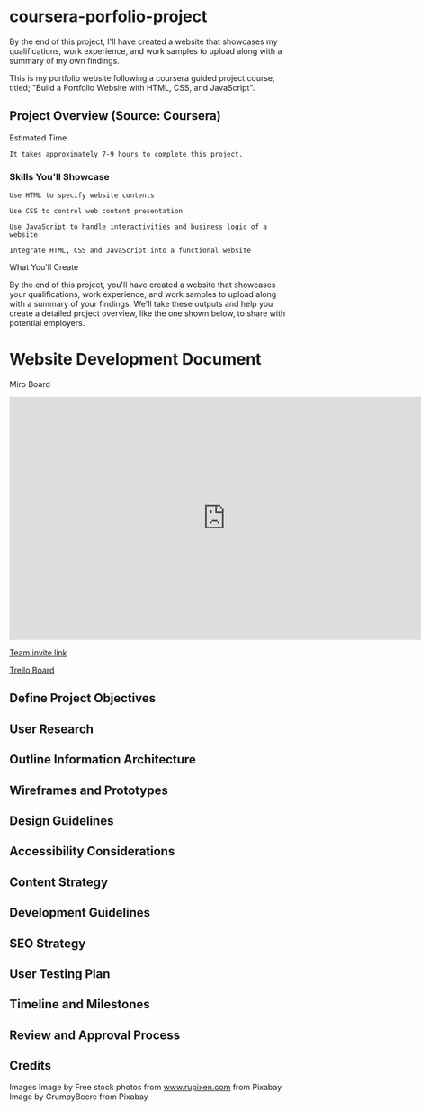 # coursera-porfolio-project
By the end of this project, I'll have created a website that showcases my qualifications, work experience, and work samples to upload along with a summary of my own findings.

This is my portfolio website following a coursera guided project course, titled; "Build a Portfolio Website with HTML, CSS, and JavaScript".

## Project Overview (Source: Coursera)


Estimated Time

    It takes approximately 7-9 hours to complete this project.


### Skills You'll Showcase

    Use HTML to specify website contents

    Use CSS to control web content presentation

    Use JavaScript to handle interactivities and business logic of a website

    Integrate HTML, CSS and JavaScript into a functional website

What You'll Create

By the end of this project, you'll have created a website that showcases your qualifications, work experience, and work samples to upload along with a summary of your findings. We'll take these outputs and help you create a detailed project overview, like the one shown below, to share with potential employers.




# Website Development Document
Miro Board

<iframe width="768" height="432" src="https://miro.com/app/live-embed/uXjVK5PNU5I=/?moveToViewport=-22358,-8088,16248,7768&embedId=805941963115" frameborder="0" scrolling="no" allow="fullscreen; clipboard-read; clipboard-write" allowfullscreen></iframe>


[Team invite link](https://miro.com/welcomeonboard/d2RLaXRONUNTRDdOT1puRm9Jek5QOTM0S2NXMWhWVU9wMXhwRVFiY2gzM1YxUVdQVXZFcjV4SE5ldkhZNWhJVHwzNDU4NzY0NTczNzMwODYzNjQ5fDI=?share_link_id=310812570144)

[Trello Board](https://trello.com/b/GsWkES0o/coursera-project-portfolio)

## Define Project Objectives
## User Research
## Outline Information Architecture
## Wireframes and Prototypes
## Design Guidelines
   
## Accessibility Considerations
## Content Strategy
## Development Guidelines
## SEO Strategy
## User Testing Plan
## Timeline and Milestones
## Review and Approval Process

## Credits

Images 
Image by Free stock photos from www.rupixen.com from Pixabay
Image by GrumpyBeere from Pixabay
